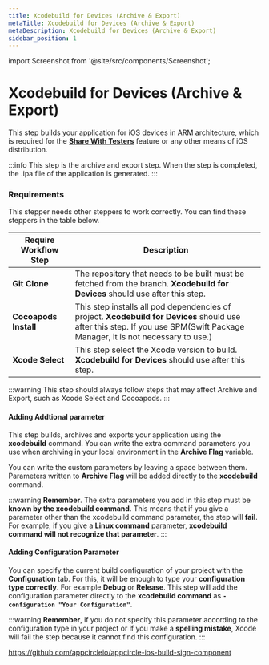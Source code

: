 ```yaml
---
title: Xcodebuild for Devices (Archive & Export)
metaTitle: Xcodebuild for Devices (Archive & Export)
metaDescription: Xcodebuild for Devices (Archive & Export)
sidebar_position: 1
---
```


import Screenshot from '@site/src/components/Screenshot';

# Xcodebuild for Devices (Archive & Export)
This step builds your application for iOS devices in ARM architecture, which is required for the [**Share With Testers**](../../distribute/create-or-select-a-distribution-profile.md) feature or any other means of iOS distribution.

:::info
This step is the archive and export step. When the step is completed, the .ipa file of the application is generated.
:::

### Requirements

This stepper needs other steppers to work correctly. You can find these steppers in the table below.

| Require Workflow Step                      | Description                                     |
|--------------------------------------------|-------------------------------------------------|
| **Git Clone**  | The repository that needs to be built must be fetched from the branch. **Xcodebuild for Devices** should use after this step. |
| **Cocoapods Install**  | This step installs all pod dependencies of project. **Xcodebuild for Devices** should use after this step. If you use SPM(Swift Package Manager, it is not necessary to use.) |
| **Xcode Select**  | This step select the Xcode version to build. **Xcodebuild for Devices** should use after this step. |

:::warning
This step should always follow steps that may affect Archive and Export, such as Xcode Select and Cocoapods.
<Screenshot url='https://cdn.appcircle.io/docs/assets/BE2580-xcodebuild_order.png' />
:::

#### Adding Addtional parameter
This step builds, archives and exports your application using the **xcodebuild** command. You can write the extra command parameters you use when archiving in your local environment in the **Archive Flag** variable. 

You can write the custom parameters by leaving a space between them. Parameters written to **Archive Flag** will be added directly to the **xcodebuild** command.

<Screenshot url='https://cdn.appcircle.io/docs/assets/BE2580-xcodebuild_details_flag.png' />

:::warning
**Remember**. The extra parameters you add in this step must be **known by the xcodebuild command**. This means that if you give a parameter other than the xcodebuild command parameter, the step will **fail**. For example, if you give a **Linux command** parameter, **xcodebuild command will not recognize that parameter**.
:::

#### Adding Configuration Parameter
You can specify the current build configuration of your project with the **Configuration** tab. For this, it will be enough to type your **configuration type correctly**. For example **Debug** or **Release**. This step will add the configuration parameter directly to the **xcodebuild command** as **`-configuration "Your Configuration"`**.

<Screenshot url='https://cdn.appcircle.io/docs/assets/BE2580-xcodebuild_details_config.png' />

:::warning
**Remember**, if you do not specify this parameter according to the configuration type in your project or if you make a **spelling mistake**, Xcode will fail the step because it cannot find this configuration.
:::



https://github.com/appcircleio/appcircle-ios-build-sign-component